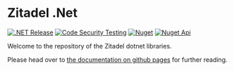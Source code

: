 # Zitadel .Net

[![.NET Release](https://github.com/zitadel/zitadel-net/actions/workflows/dotnet-release.yml/badge.svg)](https://github.com/zitadel/zitadel-net/actions/workflows/dotnet-release.yml)
[![Code Security Testing](https://github.com/zitadel/zitadel-net/actions/workflows/security-analysis.yml/badge.svg)](https://github.com/zitadel/zitadel-net/actions/workflows/security-analysis.yml)
[![Nuget](https://img.shields.io/nuget/v/Zitadel)](https://www.nuget.org/packages/Zitadel/)
[![Nuget Api](https://img.shields.io/nuget/v/Zitadel.Api)](https://www.nuget.org/packages/Zitadel.Api/)

Welcome to the repository of the Zitadel dotnet libraries.

Please head over to [the documentation on github pages](https://zitadel.github.io/zitadel-net/)
for further reading.
